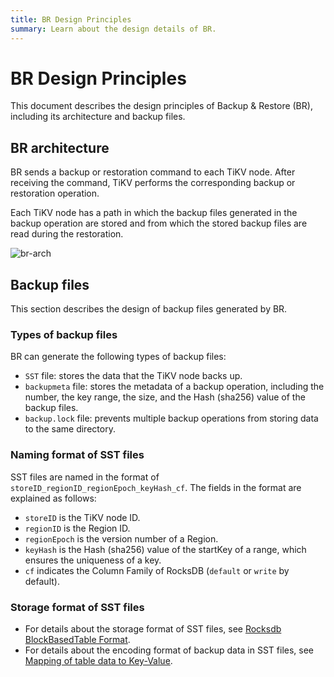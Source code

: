```yaml
---
title: BR Design Principles
summary: Learn about the design details of BR.
---
```


# BR Design Principles

This document describes the design principles of Backup & Restore (BR), including its architecture and backup files.

## BR architecture

BR sends a backup or restoration command to each TiKV node. After receiving the command, TiKV performs the corresponding backup or restoration operation.

Each TiKV node has a path in which the backup files generated in the backup operation are stored and from which the stored backup files are read during the restoration.

![br-arch](https://download.pingcap.com/images/docs/br-arch.png)

## Backup files

This section describes the design of backup files generated by BR.

### Types of backup files

BR can generate the following types of backup files:

- `SST` file: stores the data that the TiKV node backs up.
- `backupmeta` file: stores the metadata of a backup operation, including the number, the key range, the size, and the Hash (sha256) value of the backup files.
- `backup.lock` file: prevents multiple backup operations from storing data to the same directory.

### Naming format of SST files

SST files are named in the format of `storeID_regionID_regionEpoch_keyHash_cf`. The fields in the format are explained as follows:

- `storeID` is the TiKV node ID.
- `regionID` is the Region ID.
- `regionEpoch` is the version number of a Region.
- `keyHash` is the Hash (sha256) value of the startKey of a range, which ensures the uniqueness of a key.
- `cf` indicates the Column Family of RocksDB (`default` or `write` by default).

### Storage format of SST files

- For details about the storage format of SST files, see [Rocksdb BlockBasedTable Format](https://github.com/facebook/rocksdb/wiki/Rocksdb-BlockBasedTable-Format).
- For details about the encoding format of backup data in SST files, see [Mapping of table data to Key-Value](/tidb-computing.md#mapping-of-table-data-to-key-value).
